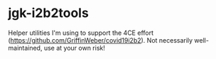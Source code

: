 # jgk-i2b2tools
Helper utilities I'm using to support the 4CE effort (https://github.com/GriffinWeber/covid19i2b2). Not necessarily well-maintained, use at your own risk!
